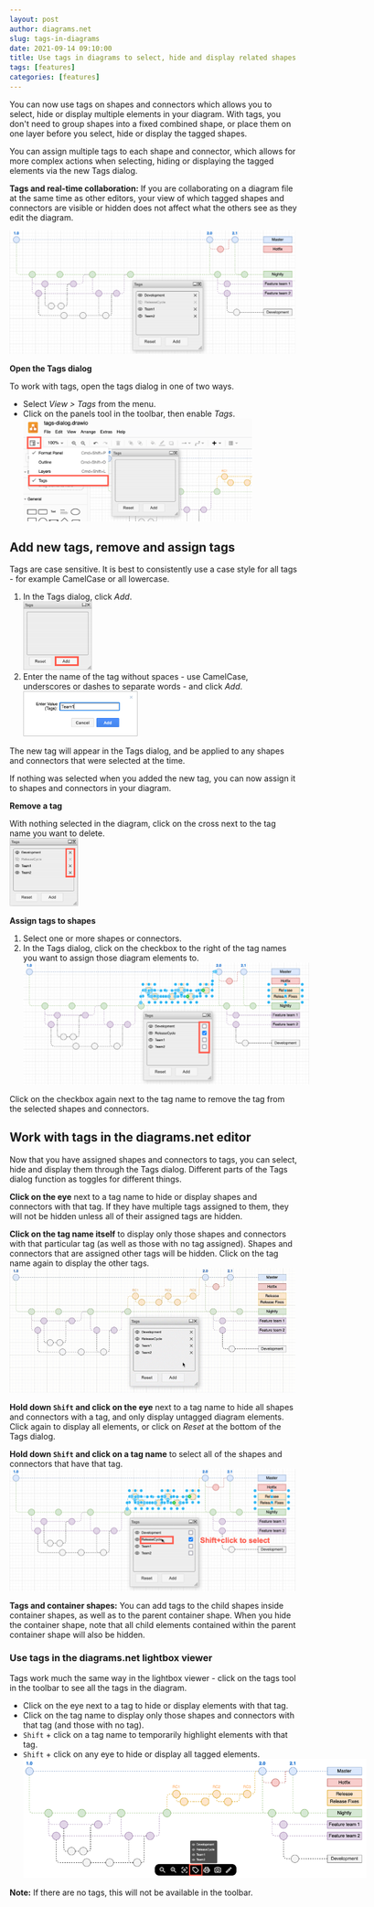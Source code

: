 ```yaml
---
layout: post
author: diagrams.net
slug: tags-in-diagrams
date: 2021-09-14 09:10:00
title: Use tags in diagrams to select, hide and display related shapes and connectors
tags: [features]
categories: [features]
---
```


You can now use tags on shapes and connectors which allows you to select, hide or display multiple elements in your diagram. With tags, you don't need to group shapes into a fixed combined shape, or place them on one layer before you select, hide or display the tagged shapes. 

You can assign multiple tags to each shape and connector, which allows for more complex actions when selecting, hiding or displaying the tagged elements via the new Tags dialog.

**Tags and real-time collaboration:** If you are collaborating on a diagram file at the same time as other editors, your view of which tagged shapes and connectors are visible or hidden does not affect what the others see as they edit the diagram.

<img src="/assets/img/blog/tags-dialog.png" style="width=100%;max-width:500px;height:auto;" alt="Tags on shapes and connectors in diagrams allow you to quickly select, hide or display related shapes without them needing to be grouped or on a single layer">

**Open the Tags dialog**

To work with tags, open the tags dialog in one of two ways.
* Select _View > Tags_ from the menu. 
* Click on the panels tool in the toolbar, then enable _Tags_.
<br /><img src="/assets/img/blog/tags-dialog-view.png" style="width=100%;max-width:400px;height:auto;" alt="Click on the panels tool in the toolbar and enable the Tags dialog">

## Add new tags, remove and assign tags

Tags are case sensitive. It is best to consistently use a case style for all tags - for example CamelCase or all lowercase.

1. In the Tags dialog, click _Add_.
<br /><img src="/assets/img/blog/tags-dialog-add.png" style="width=100%;max-width:120px;height:auto;" alt="Add a new tag in the Tags dialog in diagrams.net">
2. Enter the name of the tag without spaces - use CamelCase, underscores or dashes to separate words - and click _Add_.
<br /><img src="/assets/img/blog/tags-dialog-add-new-tag.png" style="width=100%;max-width:200px;height:auto;" alt="Add a new tag name">

The new tag will appear in the Tags dialog, and be applied to any shapes and connectors that were selected at the time.

If nothing was selected when you added the new tag, you can now assign it to shapes and connectors in your diagram.

**Remove a tag**

With nothing selected in the diagram, click on the cross next to the tag name you want to delete. 
<br /><img src="/assets/img/blog/tags-dialog-delete-tags.png" style="width=100%;max-width:120px;height:auto;" alt="With nothing selected in your diagram, click on the cross next to the tag name you want to delete in the Tags dialog">

**Assign tags to shapes**

1. Select one or more shapes or connectors.
2. In the Tags dialog, click on the checkbox to the right of the tag names you want to assign those diagram elements to.
<br /><img src="/assets/img/blog/tags-dialog-assign-tags.png" style="width=100%;max-width:500px;height:auto;" alt="Select shapes, then assign tags by enabling the checkboxes to the right of the tag names">

Click on the checkbox again next to the tag name to remove the tag from the selected shapes and connectors. 

## Work with tags in the diagrams.net editor

Now that you have assigned shapes and connectors to tags, you can select, hide and display them through the Tags dialog. Different parts of the Tags dialog function as toggles for different things.

**Click on the eye** next to a tag name to hide or display shapes and connectors with that tag. If they have multiple tags assigned to them, they will not be hidden unless all of their assigned tags are hidden.

**Click on the tag name itself** to display only those shapes and connectors with that particular tag (as well as those with no tag assigned). Shapes and connectors that are assigned other tags will be hidden. Click on the tag name again to display the other tags.
<br /><img src="/assets/img/blog/tags-dialog-click.gif" style="width=100%;max-width:500px;height:auto;" alt="Click on the tag names or the eye to display or hide shapes and connectors with those or other tags">

**Hold down ``Shift`` and click on the eye** next to a tag name to hide all shapes and connectors with a tag, and only display untagged diagram elements. Click again to display all elements, or click on _Reset_ at the bottom of the Tags dialog.

**Hold down ``Shift`` and click on a tag name** to select all of the shapes and connectors that have that tag. 
<br /><img src="/assets/img/blog/tags-dialog-shift-click-tag-name.png" style="width=100%;max-width:500px;height:auto;" alt="Shift+Click on the tag name to select all of the shapes and connectors with that tag">

**Tags and container shapes:** You can add tags to the child shapes inside container shapes, as well as to the parent container shape. When you hide the container shape, note that all child elements contained within the parent container shape will also be hidden.

### Use tags in the diagrams.net lightbox viewer

Tags work much the same way in the lightbox viewer - click on the tags tool in the toolbar to see all the tags in the diagram.

* Click on the eye next to a tag to hide or display elements with that tag. 
* Click on the tag name to display only those shapes and connectors with that tag (and those with no tag).
* ``Shift`` + click on a tag name to temporarily highlight elements with that tag.
* ``Shift`` + click on any eye to hide or display all tagged elements.
<br /><img src="/assets/img/blog/lightbox-tags.png" style="width=100%;max-width:600px;height:auto;" alt="Use the tags tool in the diagrams.net lightbox viewer to view and highlight elements with specific tags">

**Note:** If there are no tags, this will not be available in the toolbar.